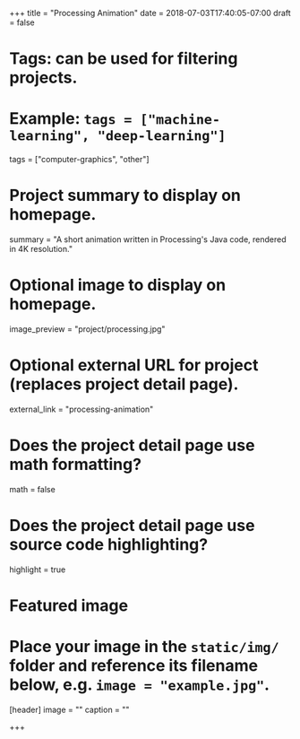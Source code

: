 +++
title = "Processing Animation"
date = 2018-07-03T17:40:05-07:00
draft = false

# Tags: can be used for filtering projects.
# Example: `tags = ["machine-learning", "deep-learning"]`
tags = ["computer-graphics", "other"]

# Project summary to display on homepage.
summary = "A short animation written in Processing's Java code, rendered in 4K resolution."

# Optional image to display on homepage.
image_preview = "project/processing.jpg"

# Optional external URL for project (replaces project detail page).
external_link = "processing-animation"

# Does the project detail page use math formatting?
math = false

# Does the project detail page use source code highlighting?
highlight = true

# Featured image
# Place your image in the `static/img/` folder and reference its filename below, e.g. `image = "example.jpg"`.
[header]
image = ""
caption = ""

+++
